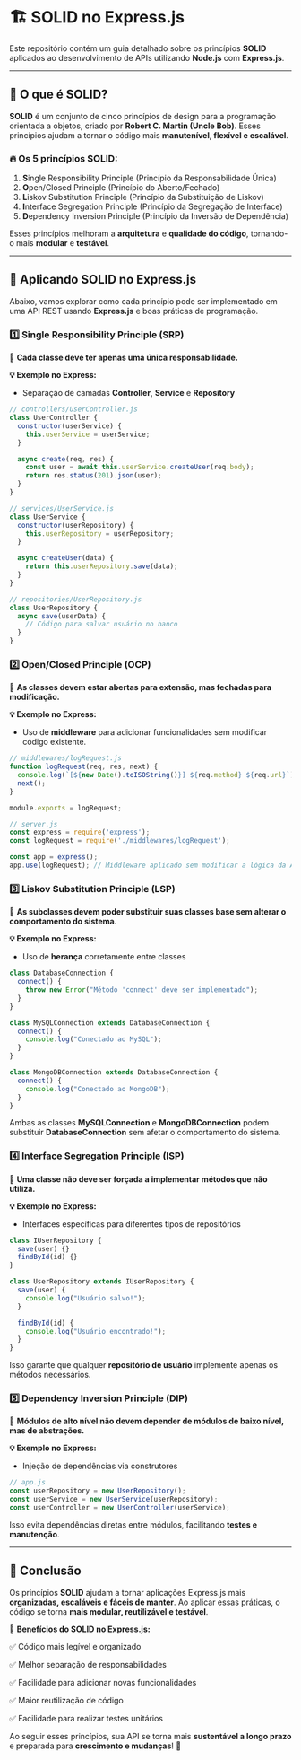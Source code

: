 # 🏗️ SOLID no Express.js 

Este repositório contém um guia detalhado sobre os princípios **SOLID** aplicados ao desenvolvimento de APIs utilizando **Node.js** com **Express.js**. 

---

## 📌 O que é SOLID?

**SOLID** é um conjunto de cinco princípios de design para a programação orientada a objetos, criado por **Robert C. Martin (Uncle Bob)**. Esses princípios ajudam a tornar o código mais **manutenível, flexível e escalável**.

### 🔥 Os 5 princípios SOLID:
1. **S**ingle Responsibility Principle (Princípio da Responsabilidade Única)
2. **O**pen/Closed Principle (Princípio do Aberto/Fechado)
3. **L**iskov Substitution Principle (Princípio da Substituição de Liskov)
4. **I**nterface Segregation Principle (Princípio da Segregação de Interface)
5. **D**ependency Inversion Principle (Princípio da Inversão de Dependência)

Esses princípios melhoram a **arquitetura** e **qualidade do código**, tornando-o mais **modular** e **testável**.

---

## 🚀 Aplicando SOLID no Express.js

Abaixo, vamos explorar como cada princípio pode ser implementado em uma API REST usando **Express.js** e boas práticas de programação.

### 1️⃣ **Single Responsibility Principle (SRP)**
📌 **Cada classe deve ter apenas uma única responsabilidade.**

**💡 Exemplo no Express:**
- Separação de camadas **Controller**, **Service** e **Repository**

```javascript
// controllers/UserController.js
class UserController {
  constructor(userService) {
    this.userService = userService;
  }

  async create(req, res) {
    const user = await this.userService.createUser(req.body);
    return res.status(201).json(user);
  }
}
```

```javascript
// services/UserService.js
class UserService {
  constructor(userRepository) {
    this.userRepository = userRepository;
  }

  async createUser(data) {
    return this.userRepository.save(data);
  }
}
```

```javascript
// repositories/UserRepository.js
class UserRepository {
  async save(userData) {
    // Código para salvar usuário no banco
  }
}
```

### 2️⃣ **Open/Closed Principle (OCP)**
📌 **As classes devem estar abertas para extensão, mas fechadas para modificação.**

**💡 Exemplo no Express:**
- Uso de **middleware** para adicionar funcionalidades sem modificar código existente.

```javascript
// middlewares/logRequest.js
function logRequest(req, res, next) {
  console.log(`[${new Date().toISOString()}] ${req.method} ${req.url}`);
  next();
}

module.exports = logRequest;
```

```javascript
// server.js
const express = require('express');
const logRequest = require('./middlewares/logRequest');

const app = express();
app.use(logRequest); // Middleware aplicado sem modificar a lógica da API
```

### 3️⃣ **Liskov Substitution Principle (LSP)**
📌 **As subclasses devem poder substituir suas classes base sem alterar o comportamento do sistema.**

**💡 Exemplo no Express:**
- Uso de **herança** corretamente entre classes

```javascript
class DatabaseConnection {
  connect() {
    throw new Error("Método 'connect' deve ser implementado");
  }
}

class MySQLConnection extends DatabaseConnection {
  connect() {
    console.log("Conectado ao MySQL");
  }
}

class MongoDBConnection extends DatabaseConnection {
  connect() {
    console.log("Conectado ao MongoDB");
  }
}
```

Ambas as classes **MySQLConnection** e **MongoDBConnection** podem substituir **DatabaseConnection** sem afetar o comportamento do sistema.

### 4️⃣ **Interface Segregation Principle (ISP)**
📌 **Uma classe não deve ser forçada a implementar métodos que não utiliza.**

**💡 Exemplo no Express:**
- Interfaces específicas para diferentes tipos de repositórios

```javascript
class IUserRepository {
  save(user) {}
  findById(id) {}
}
```

```javascript
class UserRepository extends IUserRepository {
  save(user) {
    console.log("Usuário salvo!");
  }

  findById(id) {
    console.log("Usuário encontrado!");
  }
}
```

Isso garante que qualquer **repositório de usuário** implemente apenas os métodos necessários.

### 5️⃣ **Dependency Inversion Principle (DIP)**
📌 **Módulos de alto nível não devem depender de módulos de baixo nível, mas de abstrações.**

**💡 Exemplo no Express:**
- Injeção de dependências via construtores

```javascript
// app.js
const userRepository = new UserRepository();
const userService = new UserService(userRepository);
const userController = new UserController(userService);
```

Isso evita dependências diretas entre módulos, facilitando **testes e manutenção**.

---

## 🎯 Conclusão

Os princípios **SOLID** ajudam a tornar aplicações Express.js mais **organizadas, escaláveis e fáceis de manter**. Ao aplicar essas práticas, o código se torna **mais modular, reutilizável e testável**.

🔹 **Benefícios do SOLID no Express.js:**

✅ Código mais legível e organizado

✅ Melhor separação de responsabilidades

✅ Facilidade para adicionar novas funcionalidades

✅ Maior reutilização de código

✅ Facilidade para realizar testes unitários

Ao seguir esses princípios, sua API se torna mais **sustentável a longo prazo** e preparada para **crescimento e mudanças**! 🚀

